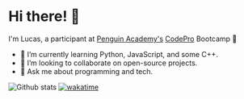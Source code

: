 # Hi there! 👋

I'm Lucas, a participant at [Penguin Academy's](https://github.com/penguin-academy) [CodePro](https://github.com/penguin-codepro) Bootcamp 🐧

- 🌱 I’m currently learning Python, JavaScript, and some C++.
- 👯 I’m looking to collaborate on open-source projects.
- 💬 Ask me about programming and tech.

![Github stats](https://github-readme-stats.vercel.app/api?username=lnvaldez)
[![wakatime](https://wakatime.com/badge/user/0174d0d0-a6f4-4772-89c9-492e76bbc8c4.svg)](https://wakatime.com/@0174d0d0-a6f4-4772-89c9-492e76bbc8c4)

